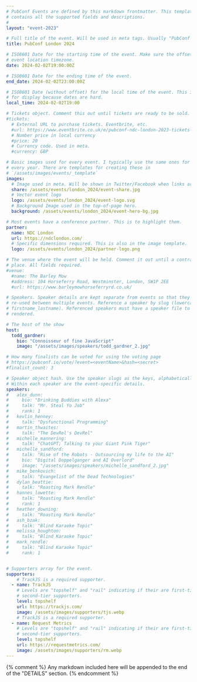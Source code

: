 ```yaml
---
# PubConf Events are defined by this markdown frontmatter. This template
# contains all the supported fields and descriptions.
#
layout: "event-2023"

# Full title of the event. Will be used in meta tags. Usually "PubConf City Year"
title: PubConf London 2024

# ISO8601 Date for the starting time of the event. Make sure the offset is in the
# event location timezone.
date: 2024-02-02T19:00:00Z

# ISO8601 Date for the ending time of the event.
end_date: 2024-02-02T23:00:00Z

# ISO8601 Date (without offset) for the local time of the event. This is used
# for display because dates are hard.
local_time: 2024-02-02T19:00

# Tickets object. Comment this out until tickets are ready to be sold.
#tickets:
  # External URL to purchase tickets. Eventbrite, etc.
  #url: https://www.eventbrite.co.uk/e/pubconf-ndc-london-2023-tickets-487578629807
  # Number price in local currency
  #price: 20
  # Currency code. Used in meta.
  #currency: GBP

# Basic images used for every event. I typically use the same ones for a location
# every year. There are templates for creating these in
# `/assets/images/events/_template`
images:
  # Image used in meta. Will be shown in Twitter/Facebook when links are shared.
  share: /assets/events/london_2024/event-share.jpg
  # Vector event logo
  logo: /assets/events/london_2024/event-logo.svg
  # Background Image used in the top-of-page hero.
  background: /assets/events/london_2024/event-hero-bg.jpg

# Most events have a conference partner. This is to highlight them.
partner:
  name: NDC London
  url: https://ndclondon.com/
  # Specific dimensions required. This is also in the image template.
  logo: /assets/events/london_2024/partner-logo.png

# The venue where the event will be held. Comment it out until a contract is in
# place. All fields required.
#venue:
  #name: The Barley Mow
  #address: 104 Horseferry Road, Westminster, London, SW1P 2EE
  #url: https://www.barleymowhorseferryrd.co.uk/

# Speakers. Speaker details are kept separate from events so that they can be
# re-used between multiple events. Reference a speaker by slug (lowercase,
# firstname_lastname). Referenced speakers must have a speaker file to be
# rendered.

# The host of the show
host:
  todd_gardner:
    bio: "Connoisseur of fine JavaScript"
    image: "/assets/images/speakers/todd_gardner_2.jpg"

# How many finalists can be voted for using the voting page
# https://pubconf.io/vote/?event=<eventName>&hash=<secret>
#finalist_count: 3

# Speaker object hash. Use the speaker slugs as the keys, alphabetically listed.
# Within each speaker are the event-specific details.
speakers:
#   alex_dunn:
#     bio: "Drinking Buddies with Alexa"
#     talk: "Mr. Steal Yo Job"
#     rank: 1
#   kevlin_henney:
#     talk: "Dysfunctional Programming"
#   martin_thwaites:
#     talk: "The DevRel's DevRel"
#   michelle_mannering:
#     talk: "ChatGPT; Talking to your Giant Pink Tiger"
#   michelle_sandford:
#     talk: "Rise of the Robots - Outsourcing my life to the AI"
#     bio: "Digital Doppelganger and AI Overlord"
#     image: "/assets/images/speakers/michelle_sandford_2.jpg"
#   mike_benkovich:
#     talk: "Evangelist of the Dead Technologies"
#   dylan_beattie:
#     talk: "Roasting Mark Rendle"
#   hannes_lowette:
#     talk: "Roasting Mark Rendle"
#     rank: 1
#   heather_downing:
#     talk: "Roasting Mark Rendle"
#   ash_bzak:
#     talk: "Blind Karaoke Topic"
#   melissa_houghton:
#     talk: "Blind Karaoke Topic"
#   mark_rendle:
#     talk: "Blind Karaoke Topic"
#     rank: 1


# Supporters array for the event.
supporters:
    # TrackJS is a required supporter.
  - name: TrackJS
    # Levels are "topshelf" and "rail" indicating if their are first-tier or
    # second-tier supporters.
    level: topshelf
    url: https://trackjs.com/
    image: /assets/images/supporters/tjs.webp
    # TrackJS is a required supporter.
  - name: Request Metrics
    # Levels are "topshelf" and "rail" indicating if their are first-tier or
    # second-tier supporters.
    level: topshelf
    url: https://requestmetrics.com/
    image: /assets/images/supporters/rm.webp
---
```


{% comment %}
Any markdown included here will be appended to the end of the "DETAILS" section.
{% endcomment %}
